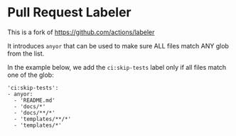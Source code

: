 # Pull Request Labeler

This is a fork of https://github.com/actions/labeler

It introduces `anyor` that can be used to make sure ALL files
match ANY glob from the list.

In the example below, we add the `ci:skip-tests` label
only if all files match one of the glob:

```
'ci:skip-tests':
- anyor:
  - 'README.md'
  - 'docs/*'
  - 'docs/**/*'
  - 'templates/**/*'
  - 'templates/*'
```
